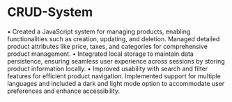 # CRUD-System
 
• Created a JavaScript system for managing products, enabling functionalities such as creation, updating, and
deletion. Managed detailed product attributes like price, taxes, and categories for comprehensive product
management.
• Integrated local storage to maintain data persistence, ensuring seamless user experience across sessions by storing
product information locally.
• Improved usability with search and filter features for efficient product navigation. Implemented support for multiple
languages and included a dark and light mode option to accommodate user preferences and enhance accessibility.
